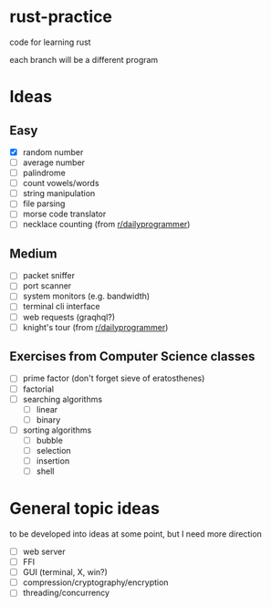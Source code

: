 # rust-practice
code for learning rust

each branch will be a different program

# Ideas

## Easy
- [x] random number
- [ ] average number
- [ ] palindrome
- [ ] count vowels/words
- [ ] string manipulation
- [ ] file parsing
- [ ] morse code translator
- [ ] necklace counting (from [r/dailyprogrammer](https://www.reddit.com/r/dailyprogrammer/comments/g1xrun/20200415_challenge_384_intermediate_necklace/))

## Medium
- [ ] packet sniffer
- [ ] port scanner
- [ ] system monitors (e.g. bandwidth)
- [ ] terminal cli interface
- [ ] web requests (graqhql?)
- [ ] knight's tour (from [r/dailyprogrammer](https://www.reddit.com/r/dailyprogrammer_ideas/comments/b29bro/intermediate_knights_tour/))

## Exercises from Computer Science classes
- [ ] prime factor (don't forget sieve of eratosthenes)
- [ ] factorial
- [ ] searching algorithms
  - [ ] linear
  - [ ] binary
- [ ] sorting algorithms
  - [ ] bubble
  - [ ] selection
  - [ ] insertion
  - [ ] shell

# General topic ideas
to be developed into ideas at some point, but I need more direction

- [ ] web server
- [ ] FFI
- [ ] GUI (terminal, X, win?)
- [ ] compression/cryptography/encryption
- [ ] threading/concurrency
